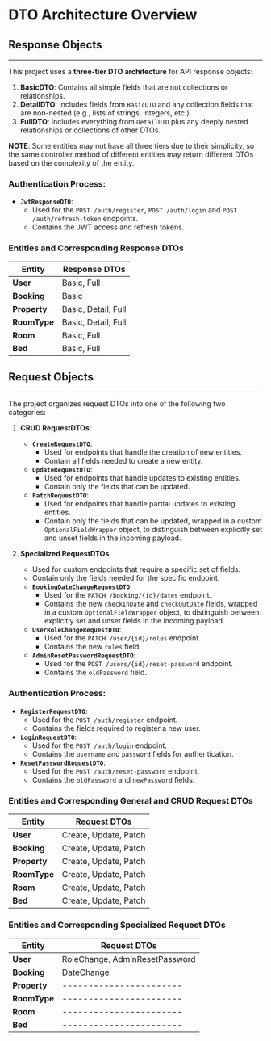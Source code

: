 # DTO Architecture Overview

## Response Objects

---

This project uses a **three-tier DTO architecture** for API response objects:

1. **BasicDTO**: Contains all simple fields that are not collections or relationships.
2. **DetailDTO**: Includes fields from `BasicDTO` and any collection fields that are non-nested (e.g., lists of strings,
   integers, etc.).
3. **FullDTO**: Includes everything from `DetailDTO` plus any deeply nested relationships or collections of other DTOs.

**NOTE**: Some entities may not have all three tiers due to their simplicity, so the same controller method of different
entities may return different DTOs based on the complexity of the entity.

### Authentication Process:

- **`JwtResponseDTO`**:
    - Used for the `POST /auth/register`, `POST /auth/login` and `POST /auth/refresh-token` endpoints.
    - Contains the JWT access and refresh tokens.

### Entities and Corresponding Response DTOs

| Entity       | Response DTOs       |
|--------------|---------------------|
| **User**     | Basic, Full         |
| **Booking**  | Basic               |
| **Property** | Basic, Detail, Full |
| **RoomType** | Basic, Detail, Full |
| **Room**     | Basic, Full         |
| **Bed**      | Basic, Full         |

## Request Objects

---

The project organizes request DTOs into one of the following two categories:

1. **CRUD RequestDTOs**:
    - **`CreateRequestDTO`**:
        - Used for endpoints that handle the creation of new entities.
        - Contain all fields needed to create a new entity.
    - **`UpdateRequestDTO`**:
        - Used for endpoints that handle updates to existing entities.
        - Contain only the fields that can be updated.
    - **`PatchRequestDTO`**:
        - Used for endpoints that handle partial updates to existing entities.
        - Contain only the fields that can be updated, wrapped in a custom `OptionalFieldWrapper` object, to distinguish
          between explicitly set and unset fields in the incoming payload.

2. **Specialized RequestDTOs**:
    - Used for custom endpoints that require a specific set of fields.
    - Contain only the fields needed for the specific endpoint.
    - **`BookingDateChangeRequestDTO`**:
        - Used for the `PATCH /booking/{id}/dates` endpoint.
        - Contains the new `checkInDate` and `checkOutDate` fields, wrapped in a custom `OptionalFieldWrapper` object,
          to distinguish between explicitly set and unset fields in the incoming payload.
    - **`UserRoleChangeRequestDTO`**:
        - Used for the `PATCH /user/{id}/roles` endpoint.
        - Contains the new `roles` field.
    - **`AdminResetPasswordRequestDTO`**:
        - Used for the `POST /users/{id}/reset-password` endpoint.
        - Contains the `oldPassword` field.

### Authentication Process:

- **`RegisterRequestDTO`**:
    - Used for the `POST /auth/register` endpoint.
    - Contains the fields required to register a new user.
- **`LoginRequestDTO`**:
    - Used for the `POST /auth/login` endpoint.
    - Contains the `username` and `password` fields for authentication.
- **`ResetPasswordRequestDTO`**:
    - Used for the `POST /auth/reset-password` endpoint.
    - Contains the `oldPassword` and `newPassword` fields.

### Entities and Corresponding General and CRUD Request DTOs

| Entity       | Request DTOs          |
|--------------|-----------------------|
| **User**     | Create, Update, Patch |
| **Booking**  | Create, Update, Patch |
| **Property** | Create, Update, Patch |
| **RoomType** | Create, Update, Patch |
| **Room**     | Create, Update, Patch |
| **Bed**      | Create, Update, Patch |

### Entities and Corresponding Specialized Request DTOs

| Entity       | Request DTOs                   |
|--------------|--------------------------------|
| **User**     | RoleChange, AdminResetPassword |
| **Booking**  | DateChange                     |
| **Property** | -----------------------        |
| **RoomType** | -----------------------        |
| **Room**     | -----------------------        |
| **Bed**      | -----------------------        |

